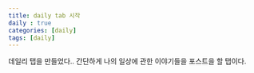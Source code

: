 ```yaml
---
title: daily tab 시작
daily : true
categories: [daily]
tags: [daily]
---
```


데일리 탭을 만들었다.. 간단하게 나의 일상에 관한 이야기들을 포스트을 할 탭이다.
